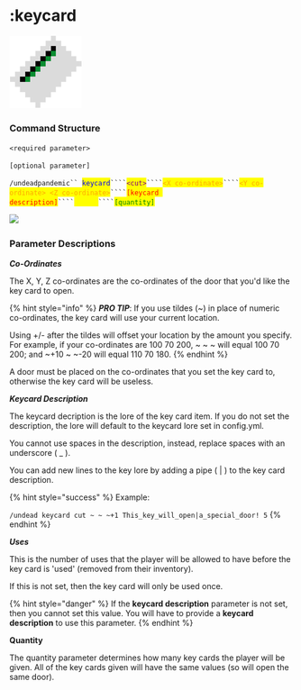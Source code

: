 # :keycard

![Key Card Texture](../../.gitbook/assets/keycard.png)

### Command Structure

`<required parameter>`

`[optional parameter]`

`/undeadpandemic`` `<mark style="color:blue;">`keycard`</mark>` ```` `<mark style="color:purple;">`<cut>`</mark>` ```` `<mark style="color:orange;">`<X co-ordinate>`</mark>` ```` `<mark style="color:orange;">`<Y co-ordinate> <Z co-ordinate>`</mark>` ```` `<mark style="color:red;">`[keycard description]`</mark>` ```` `<mark style="color:yellow;">`[uses]`</mark>` ```` `<mark style="color:green;">`[quantity]`</mark>

![](../../.gitbook/assets/keycard\_cmd.png)

### Parameter Descriptions

_**Co-Ordinates**_

The X, Y, Z co-ordinates are the co-ordinates of the door that you'd like the key card to open.

{% hint style="info" %}
_**PRO TIP**_: If you use tildes (\~) in place of numeric co-ordinates, the key card will use your current location.

Using +/- after the tildes will offset your location by the amount you specify. For example, if your co-ordinates are 100 70 200, \~ \~ \~ will equal 100 70 200; and \~+10 \~ \~-20 will equal 110 70 180.
{% endhint %}

A door must be placed on the co-ordinates that you set the key card to, otherwise the key card will be useless.

_**Keycard Description**_

The keycard decription is the lore of the key card item. If you do not set the description, the lore will default to the keycard lore set in config.yml.

You cannot use spaces in the description, instead, replace spaces with an underscore ( \_ ).

You can add new lines to the key lore by adding a pipe ( | ) to the key card description.

{% hint style="success" %}
Example:

`/undead keycard cut ~ ~ ~+1 This_key_will_open|a_special_door! 5`
{% endhint %}

_**Uses**_

This is the number of uses that the player will be allowed to have before the key card is 'used' (removed from their inventory).

If this is not set, then the key card will only be used once.

{% hint style="danger" %}
If the **keycard description** parameter is not set, then you cannot set this value. You will have to provide a **keycard description** to use this parameter.
{% endhint %}

**Quantity**

The quantity parameter determines how many key cards the player will be given. All of the key cards given will have the same values (so will open the same door).
